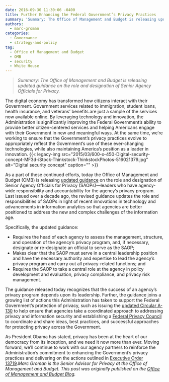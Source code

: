 ```yaml
---
date: 2016-09-30 11:30:06 -0400
title: Further Enhancing the Federal Government’s Privacy Practices
summary: 'Summary: The Office of Management and Budget is releasing updated guidance on the role and designation of Senior Agency Officials for Privacy. The digital economy has transformed how citizens interact with their Government. Government services related to immigration, student loans, health insurance, and veterans&rsquo; benefits are just a sample of the services now available online.'
authors:
  - marc-groman
categories:
  - Governance
  - strategy-and-policy
tag:
  - Office of Management and Budget
  - OMB
  - security
  - White House
---
```


> _Summary: The Office of Management and Budget is releasing updated guidance on the role and designation of Senior Agency Officials for Privacy._

The digital economy has transformed how citizens interact with their Government. Government services related to immigration, student loans, health insurance, and veterans’ benefits are just a sample of the services now available online. By leveraging technology and innovation, the Administration is significantly improving the Federal Government’s ability to provide better citizen-centered services and helping Americans engage with their Government in new and meaningful ways. At the same time, we’re working to ensure that the Government’s privacy practices evolve to appropriately reflect the Government’s use of these ever-changing technologies, while also maintaining America’s position as a leader in innovation. {{< legacy-img src="2015/03/600-x-450-Digital-security-concept-MF3d-iStock-Thinkstock-ThinkstockPhotos-516021379.jpg" alt="Digital security concept" caption="" >}} 

As a part of these continued efforts, today the Office of Management and Budget (OMB) is releasing [updated guidance](https://www.whitehouse.gov/sites/default/files/omb/memoranda/2016/m_16_24_0.pdf) on the role and designation of Senior Agency Officials for Privacy (SAOPs)—leaders who have agency-wide responsibility and accountability for the agency’s privacy program. Last issued over a decade ago, the revised guidance updates the role and responsibilities of SAOPs in light of recent innovations in technology and advancements in information analytics so that agencies are better positioned to address the new and complex challenges of the information age.

Specifically, the updated guidance:

  * Requires the head of each agency to assess the management, structure, and operation of the agency’s privacy program, and, if necessary, designate or re-designate an official to serve as the SAOP;
  * Makes clear that the SAOP must serve in a central leadership position and have the necessary authority and expertise to lead the agency’s privacy program and carry out all privacy-related functions; and
  * Requires the SAOP to take a central role at the agency in policy development and evaluation, privacy compliance, and privacy risk management.

The guidance released today recognizes that the success of an agency’s privacy program depends upon its leadership. Further, the guidance joins a growing list of actions this Administration has taken to support the Federal Government’s protection of privacy, such as issuing the [updated Circular A-130](https://www.whitehouse.gov/blog/2016/07/26/managing-federal-information-strategic-resource) to help ensure that agencies take a coordinated approach to addressing privacy and information security and establishing a [Federal Privacy Council](https://www.whitehouse.gov/blog/2016/03/12/federal-privacy-council-holds-inaugural-meeting-0) to coordinate and share ideas, best practices, and successful approaches for protecting privacy across the Government.

As President Obama has stated, privacy has been at the heart of our democracy from its inception, and we need it now more than ever. Moving forward, we’ll continue to work with our agency partners to reinforce the Administration’s commitment to enhancing the Government’s privacy practices and delivering on the actions outlined in [Executive Order 13719](https://www.whitehouse.gov/the-press-office/2016/02/09/executive-order-establishment-federal-privacy-council)._Marc Groman is the Senior Advisor for Privacy at the Office of Management and Budget._
_This post was originally published on the [Office of Management and Budget Blog](https://www.whitehouse.gov/omb/blog)._